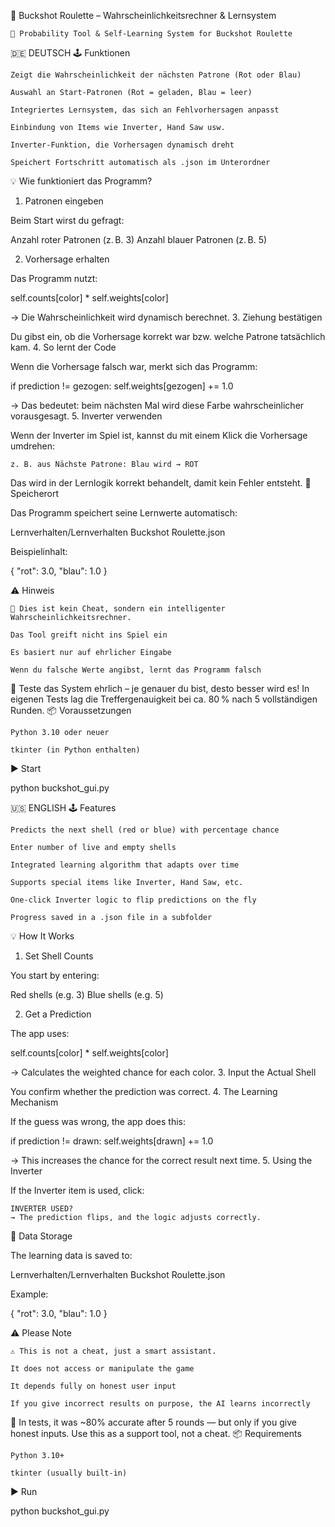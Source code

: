 🎯 Buckshot Roulette – Wahrscheinlichkeitsrechner & Lernsystem

    🧠 Probability Tool & Self-Learning System for Buckshot Roulette

🇩🇪 DEUTSCH
🕹️ Funktionen

    Zeigt die Wahrscheinlichkeit der nächsten Patrone (Rot oder Blau)

    Auswahl an Start-Patronen (Rot = geladen, Blau = leer)

    Integriertes Lernsystem, das sich an Fehlvorhersagen anpasst

    Einbindung von Items wie Inverter, Hand Saw usw.

    Inverter-Funktion, die Vorhersagen dynamisch dreht

    Speichert Fortschritt automatisch als .json im Unterordner

💡 Wie funktioniert das Programm?
1. Patronen eingeben

Beim Start wirst du gefragt:

Anzahl roter Patronen (z. B. 3)
Anzahl blauer Patronen (z. B. 5)

2. Vorhersage erhalten

Das Programm nutzt:

self.counts[color] * self.weights[color]

→ Die Wahrscheinlichkeit wird dynamisch berechnet.
3. Ziehung bestätigen

Du gibst ein, ob die Vorhersage korrekt war bzw. welche Patrone tatsächlich kam.
4. So lernt der Code

Wenn die Vorhersage falsch war, merkt sich das Programm:

if prediction != gezogen:
    self.weights[gezogen] += 1.0

→ Das bedeutet: beim nächsten Mal wird diese Farbe wahrscheinlicher vorausgesagt.
5. Inverter verwenden

Wenn der Inverter im Spiel ist, kannst du mit einem Klick die Vorhersage umdrehen:

    z. B. aus Nächste Patrone: Blau wird → ROT

Das wird in der Lernlogik korrekt behandelt, damit kein Fehler entsteht.
🧠 Speicherort

Das Programm speichert seine Lernwerte automatisch:

Lernverhalten/Lernverhalten Buckshot Roulette.json

Beispielinhalt:

{
  "rot": 3.0,
  "blau": 1.0
}

⚠️ Hinweis

    🔔 Dies ist kein Cheat, sondern ein intelligenter Wahrscheinlichkeitsrechner.

    Das Tool greift nicht ins Spiel ein

    Es basiert nur auf ehrlicher Eingabe

    Wenn du falsche Werte angibst, lernt das Programm falsch

📌 Teste das System ehrlich – je genauer du bist, desto besser wird es!
In eigenen Tests lag die Treffergenauigkeit bei ca. 80 % nach 5 vollständigen Runden.
📦 Voraussetzungen

    Python 3.10 oder neuer

    tkinter (in Python enthalten)

▶️ Start

python buckshot_gui.py

🇺🇸 ENGLISH
🕹️ Features

    Predicts the next shell (red or blue) with percentage chance

    Enter number of live and empty shells

    Integrated learning algorithm that adapts over time

    Supports special items like Inverter, Hand Saw, etc.

    One-click Inverter logic to flip predictions on the fly

    Progress saved in a .json file in a subfolder

💡 How It Works
1. Set Shell Counts

You start by entering:

Red shells (e.g. 3)
Blue shells (e.g. 5)

2. Get a Prediction

The app uses:

self.counts[color] * self.weights[color]

→ Calculates the weighted chance for each color.
3. Input the Actual Shell

You confirm whether the prediction was correct.
4. The Learning Mechanism

If the guess was wrong, the app does this:

if prediction != drawn:
    self.weights[drawn] += 1.0

→ This increases the chance for the correct result next time.
5. Using the Inverter

If the Inverter item is used, click:

    INVERTER USED?
    → The prediction flips, and the logic adjusts correctly.

🧠 Data Storage

The learning data is saved to:

Lernverhalten/Lernverhalten Buckshot Roulette.json

Example:

{
  "rot": 3.0,
  "blau": 1.0
}

⚠️ Please Note

    ⚠️ This is not a cheat, just a smart assistant.

    It does not access or manipulate the game

    It depends fully on honest user input

    If you give incorrect results on purpose, the AI learns incorrectly

📌 In tests, it was ~80% accurate after 5 rounds — but only if you give honest inputs.
Use this as a support tool, not a cheat.
📦 Requirements

    Python 3.10+

    tkinter (usually built-in)

▶️ Run

python buckshot_gui.py
